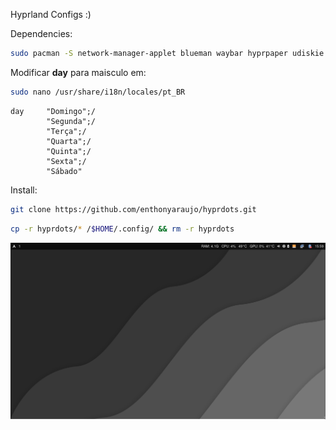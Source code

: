 Hyprland Configs :)

Dependencies:

```bash
sudo pacman -S network-manager-applet blueman waybar hyprpaper udiskie
```
Modificar **day** para maisculo em:

```bash
sudo nano /usr/share/i18n/locales/pt_BR 
```
```nano
day     "Domingo";/
        "Segunda";/
        "Terça";/
        "Quarta";/
        "Quinta";/
        "Sexta";/
        "Sábado"
``` 



Install:
```bash
git clone https://github.com/enthonyaraujo/hyprdots.git

```


```bash
cp -r hyprdots/* /$HOME/.config/ && rm -r hyprdots
```


<p align="center">
<img src="preview.png">
</p>


